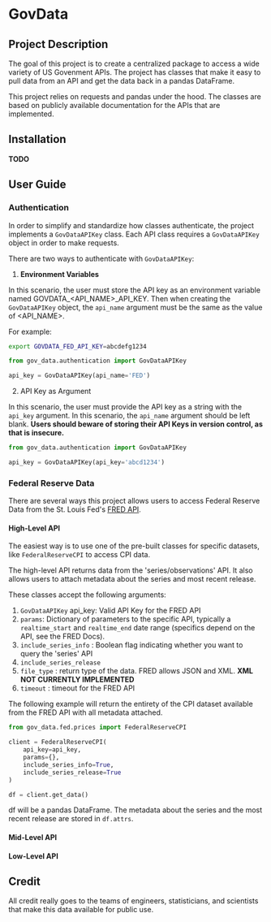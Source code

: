 # GovData

## Project Description

The goal of this project is to create a centralized package to access a wide variety of US Govenment APIs. The project has classes that make it easy to pull data from an API and get the data back in a pandas DataFrame. 

This project relies on requests and pandas under the hood. The classes are based on publicly available documentation for the APIs that are implemented. 

## Installation

**TODO**

## User Guide

### Authentication

In order to simplify and standardize how classes authenticate, the project implements a `GovDataAPIKey` class. Each API class requires a `GovDataAPIKey` object in order to make requests.

There are two ways to authenticate with `GovDataAPIKey`:

1. **Environment Variables**

In this scenario, the user must store the API key as an environment variable named GOVDATA_<API_NAME>_API_KEY. Then when creating the `GovDataAPIKey` object, the `api_name` argument must be the same as the value of <API_NAME>.

For example: 
``` bash
export GOVDATA_FED_API_KEY=abcdefg1234
```
``` python
from gov_data.authentication import GovDataAPIKey

api_key = GovDataAPIKey(api_name='FED')
```

2. API Key as Argument

In this scenario, the user must provide the API key as a string with the `api_key` argument. In this scenario, the `api_name` argument should be left blank. 
**Users should beware of storing their API Keys in version control, as that is insecure.**

``` python
from gov_data.authentication import GovDataAPIKey

api_key = GovDataAPIKey(api_key='abcd1234')
```

### Federal Reserve Data

There are several ways this project allows users to access Federal Reserve Data from the St. Louis Fed's [FRED API](https://fred.stlouisfed.org/docs/api/fred/).

#### High-Level API
The easiest way is to use one of the pre-built classes for specific datasets, like `FederalReserveCPI` to access CPI data.

The high-level API returns data from the 'series/observations' API. It also allows users to attach metadata about the series and most recent release.

These classes accept the following arguments:

1. `GovDataAPIKey` api_key: Valid API Key for the FRED API
2. `params`: Dictionary of parameters to the specific API, typically a `realtime_start` and `realtime_end` date range (specifics depend on the API, see the FRED Docs).
3. `include_series_info` : Boolean flag indicating whether you want to query the 'series' API
4. `include_series_release`
5. `file_type` : return type of the data. FRED allows JSON and XML. **XML NOT CURRENTLY IMPLEMENTED**
6. `timeout` : timeout for the FRED API

The following example will return the entirety of the CPI dataset available from the FRED API with all metadata attached.

``` python
from gov_data.fed.prices import FederalReserveCPI

client = FederalReserveCPI(
    api_key=api_key, 
    params={},
    include_series_info=True,
    include_series_release=True
)

df = client.get_data()
```

df will be a pandas DataFrame. The metadata about the series and the most recent release are stored in `df.attrs`.

#### Mid-Level API

#### Low-Level API


## Credit

All credit really goes to the teams of engineers, statisticians, and scientists that make this data available for public use.